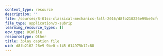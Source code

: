 ```yaml
---
content_type: resource
description: ''
file: /courses/8-01sc-classical-mechanics-fall-2016/d8fb210226e99be0cf45614975b12c88_z0xyQKalezI.srt
file_type: application/x-subrip
learning_resource_types: []
ocw_type: OCWFile
resourcetype: Other
title: 3play caption file
uid: d8fb2102-26e9-9be0-cf45-614975b12c88
---
```

